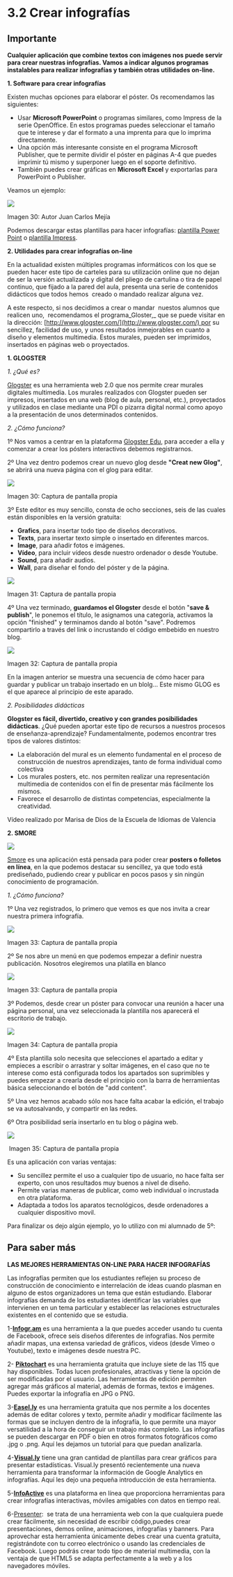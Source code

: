 # 3.2 Crear infografías

## Importante

**Cualquier aplicación que combine textos con imágenes nos puede servir para crear nuestras infografías. Vamos a indicar algunos programas instalables para realizar infografías y también otras utilidades on-line.**

**1\. Software para crear infografías**

Existen muchas opciones para elaborar el póster. Os recomendamos las siguientes:

*   Usar **Microsoft PowerPoint** o programas similares, como Impress de la serie OpenOffice. En estos programas puedes seleccionar el tamaño que te interese y dar el formato a una imprenta para que lo imprima directamente.
*   Una opción más interesante consiste en el programa Microsoft Publisher, que te permite dividir el póster en páginas A-4 que puedes imprimir tú mismo y superponer luego en el soporte definitivo.
*   También puedes crear gráficas en **Microsoft Excel** y exportarlas para PowerPoint o Publisher.

Veamos un ejemplo:


![](img/infogra.jpg)


Imagen 30: Autor Juan Carlos Mejía

Podemos descargar estas plantillas para hacer infografías: [plantilla Power Point](https://dl.dropboxusercontent.com/u/46039577/curso/plantilla.ppt) o [plantilla Impress](https://dl.dropboxusercontent.com/u/46039577/curso/plantilla.odp).

**2\. Utilidades para crear infografías on-line**

En la actualidad existen múltiples programas informáticos con los que se pueden hacer este tipo de carteles para su utilización online que no dejan de ser la versión actualizada y digital del pliego de cartulina o tira de papel continuo, que fijado a la pared del aula, presenta una serie de contenidos didácticos que todos hemos  creado o mandado realizar alguna vez. 

A este respecto, si nos decidimos a crear o mandar  nuestos alumnos que realicen uno,  recomendamos el programa_Gloster,_ que se puede visitar en la dirección: [http://www.glogster.com/](http://www.glogster.com/) por su sencillez, facilidad de uso, y unos resultados inmejorables en cuanto a diseño y elementos multimedia. Estos murales, pueden ser imprimidos, insertados en páginas web o proyectados.

**1\. GLOGSTER**

_1\. ¿Qué es?_

[Glogster](http://edu.glogster.com/) es una herramienta web 2.0 que nos permite crear murales digitales multimedia. Los murales realizados con Glogster pueden ser impresos, insertados en una web (blog de aula, personal, etc.), proyectados y utilizados en clase mediante una PDI o pizarra digital normal como apoyo a la presentación de unos determinados contenidos.

_2\. ¿Cómo funciona?_

1º Nos vamos a centrar en la plataforma [Glogster Edu](http://edu.glogster.com/), para acceder a ella y comenzar a crear los pósters interactivos debemos registrarnos.

2º Una vez dentro podemos crear un nuevo glog desde **"Creat new Glog"**, se abrirá una nueva página con el glog para editar.


![](img/glogster.jpg)


Imagen 30: Captura de pantalla propia

3º Este editor es muy sencillo, consta de ocho secciones, seis de las cuales están disponibles en la versión gratuita:

*   **Grafics**, para insertar todo tipo de diseños decorativos.
*   **Texts**, para insertar texto simple o insertado en diferentes marcos. 
*   **Image**, para añadir fotos e imágenes.
*   **Vídeo**, para incluir vídeos desde nuestro ordenador o desde Youtube.
*   **Sound**, para añadir audios.
*   **Wall**, para diseñar el fondo del póster y de la página.


![](img/glogster2.jpg)


Imagen 31: Captura de pantalla propia

4º Una vez terminado, **guardamos el Glogster** desde el botón "**save & publish**", le ponemos el título, le asignamos una categoría, activamos la opción "finished" y terminamos dando al botón "save". Podremos compartirlo a través del link o incrustando el código embebido en nuestro blog.


![](img/glogster4.jpg)


Imagen 32: Captura de pantalla propia

En la imagen anterior se muestra una secuencia de cómo hacer para guardar y publicar un trabajo insertado en un blolg... Este mismo GLOG es el que aparece al principio de este aparado.

_2\. Posibilidades didácticas_

**Glogster es fácil, divertido, creativo y con grandes posibilidades didácticas**. ¿Qué pueden aportar este tipo de recursos a nuestros procesos de enseñanza-aprendizaje? Fundamentalmente, podemos encontrar tres tipos de valores distintos:  

*   La elaboración del mural es un elemento fundamental en el proceso de construcción de nuestros aprendizajes, tanto de forma individual como colectiva
*   Los murales posters, etc. nos permiten realizar una representación multimedia de contenidos con el fin de presentar más fácilmente los mismos.
*   Favorece el desarrollo de distintas competencias, especialmente la creatividad.

Vídeo realizado por Marisa de Dios de la Escuela de Idiomas de Valencia

**2\. SMORE**


[![](img/smore.jpg)](https://www.smore.com/)


[Smore](https://www.smore.com/) es una aplicación está pensada para poder crear **posters o folletos en línea**, en la que podemos destacar su sencillez, ya que todo está prediseñado, pudiendo crear y publicar en pocos pasos y sin ningún conocimiento de programación.

_1\. ¿Cómo funciona?_

1º Una vez registrados, lo primero que vemos es que nos invita a crear nuestra primera infografía.


![](img/smore2.jpg)


Imagen 33: Captura de pantalla propia

2º Se nos abre un menú en que podemos empezar a definir nuestra publicación. Nosotros elegiremos una platilla en blanco


![](img/smore3.jpg)


Imagen 33: Captura de pantalla propia

3º Podemos, desde crear un póster para convocar una reunión a hacer una página personal, una vez seleccionada la plantilla nos aparecerá el escritorio de trabajo. 


![](img/smore4.jpg)


Imagen 34: Captura de pantalla propia

4º Esta plantilla solo necesita que selecciones el apartado a editar y empieces a escribir o arrastrar y soltar imágenes, en el caso que no te interese como está configurada todos los apartados son suprimibles y puedes empezar a crearla desde el principio con la barra de herramientas básica seleccionando el botón de "add content".

5º Una vez hemos acabado sólo nos hace falta acabar la edición, el trabajo se va autosalvando, y compartir en las redes.

6º Otra posibilidad sería insertarlo en tu blog o página web.


![](img/smore5.jpg)


 Imagen 35: Captura de pantalla propia

Es una aplicación con varias ventajas:

*   Su sencillez permite el uso a cualquier tipo de usuario, no hace falta ser experto, con unos resultados muy buenos a nivel de diseño. 
*   Permite varias maneras de publicar, como web individual o incrustada en otra plataforma. 
*   Adaptada a todos los aparatos tecnológicos, desde ordenadores a cualquier dispositivo movil.

Para finalizar os dejo algún ejemplo, yo lo utilizo con mi alumnado de 5º:

## Para saber más

**LAS MEJORES HERRAMIENTAS ON-LINE PARA HACER INFOGRAFÍAS**

Las infografías permiten que los estudiantes reflejen su proceso de construcción de conocimiento e interrelación de ideas cuando plasman en alguno de estos organizadores un tema que están estudiando. Elaborar infografías demanda de los estudiantes identificar las variables que intervienen en un tema particular y establecer las relaciones estructurales existentes en el contenido que se estudia.

1-**[Infogr.am](http://infogr.am/)** es una herramienta a la que puedes acceder usando tu cuenta de Facebook, ofrece seis diseños diferentes de infografías. Nos permite añadir mapas, una extensa variedad de gráficos, videos (desde Vimeo o Youtube), texto e imágenes desde nuestra PC.

2- **[Piktochart](http://piktochart.com/)** es una herramienta gratuita que incluye siete de las 115 que hay disponibles. Todas lucen profesionales, atractivas y tiene la opción de ser modificadas por el usuario. Las herramientas de edición permiten agregar más gráficos al material, además de formas, textos e imágenes. Puedes exportar la infografía en JPG o PNG.

3-**[Easel.ly](http://www.easel.ly/)** es una herramienta gratuita que nos permite a los docentes además de editar colores y texto, permite añadir y modificar fácilmente las formas que se incluyen dentro de la infografía, lo que permite una mayor versatilidad a la hora de conseguir un trabajo más completo. Las infografías se pueden descargar en PDF o bien en otros formatos fotográficos como .jpg o .png. Aquí les dejamos un tutorial para que puedan analizarla.

4-**[Visual.ly](http://visual.ly/)** tiene una gran cantidad de plantillas para crear gráficos para presentar estadísticas. Visual.ly presentó recientemente una nueva herramienta para transformar la información de Google Analytics en infografías. Aquí les dejo una pequeña introducción de esta herramienta.

5-**[InfoActive](https://infoactive.co/)** es una plataforma en línea que proporciona herramientas para crear infografías interactivas, móviles amigables con datos en tiempo real.

6-[Presenter](http://www.ewcpresenter.com/):  se trata de una herramienta web con la que cualquiera puede crear fácilmente, sin necesidad de escribir código,puedes crear presentaciones, demos online, animaciones, infografías y banners. Para aprovechar esta herramienta únicamente debes crear una cuenta gratuita, registrándote con tu correo electrónico o usando las credenciales de Facebook. Luego podrás crear todo tipo de material multimedia, con la ventaja de que HTML5 se adapta perfectamente a la web y a los navegadores móviles.

